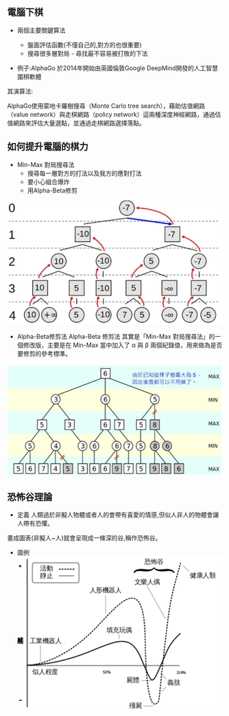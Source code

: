 ## 電腦下棋

 * 兩個主要關鍵算法
    * 盤面評估函數(不僅自己的,對方的也很重要)
    * 搜尋很多層對局 - 尋找最不容易被打敗的下法

* 例子:AlphaGo
於2014年開始由英國倫敦Google DeepMind開發的人工智慧圍棋軟體

其演算法:

AlphaGo使用蒙地卡羅樹搜尋（Monte Carlo tree search），藉助估值網路（value network）與走棋網路（policy network）這兩種深度神經網路，通過估值網路來評估大量選點，並通過走棋網路選擇落點。

## 如何提升電腦的棋力
* Min-Max 對局搜尋法
    * 搜尋每一層對方的打法以及我方的應對打法
    * 要小心組合爆炸
    * 用Alpha-Beta修剪

![Pic](https://github.com/brian891005/ai109b/blob/main/Note/%E5%9C%96%E7%89%87/Min-Max.jpg)

* Alpha-Beta修剪法
Alpha-Beta 修剪法 其實是「Min-Max 對局搜尋法」的一個修改版，主要是在 Min-Max 當中加入了 α 與 β 兩個紀錄值，用來做為是否要修剪的參考標準。

![Pic](https://github.com/brian891005/ai109b/blob/main/Note/%E5%9C%96%E7%89%87/Alpha-Beta.jpg)

## 恐怖谷理論
* 定義
人類過於非擬人物體或者人的會帶有喜愛的情感,但似人非人的物體會讓人帶有恐懼。

畫成圖表(非擬人~人)就會呈現成一條深的谷,稱作恐怖谷。

* 圖例
![Pic](https://github.com/brian891005/ai109b/blob/main/Note/%E5%9C%96%E7%89%87/恐怖谷.jpg)